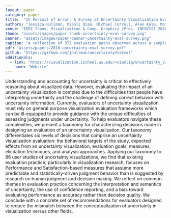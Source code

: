 ```yaml
---
layout: paper
category: paper
title:  "In Pursuit of Error: A Survey of Uncertainty Visualization Evaluation"
authors: "Jessica Hullman, Xiaoli Qiao, Michael Correll, Alex Kale, Matthew Kay"
venue: "IEEE Trans. Visualization & Comp. Graphics (Proc. INFOVIS) 2018"
thumb: "assets/images/paper-thumb-uncertainty-eval-survey.png"
banner: "assets/images/paper-banner-uncertainty-eval-survey.png"
caption: "A collection of 372 evaluation paths observed across a sample of 86 publications with uncertainty visualization evaluations."
pdf: "assets/papers/2018-uncertainty-eval-survey.pdf"
github: "https://github.com/jhullman/uncertaintyVisEval"
additionals:
  - link: "https://visualization.ischool.uw.edu/~xiaoliq/uncertainty_vis_eval/index.html"
    name: "Website"
---
```


<!-- abstract -->
Understanding and accounting for uncertainty is critical to effectively reasoning about visualized data. However, evaluating the impact of an uncertainty visualization is complex due to the difficulties that people have interpreting uncertainty and the challenge of defining correct behavior with uncertainty information. Currently, evaluators of uncertainty visualization must rely on general purpose visualization evaluation frameworks which can be ill-equipped to provide guidance with the unique difficulties of assessing judgments under uncertainty. To help evaluators navigate these complexities, we present a taxonomy for characterizing decisions made in designing an evaluation of an uncertainty visualization. Our taxonomy differentiates six levels of decisions that comprise an uncertainty visualization evaluation: the behavioral targets of the study, expected effects from an uncertainty visualization, evaluation goals, measures, elicitation techniques, and analysis approaches. Applying our taxonomy to 86 user studies of uncertainty visualizations, we find that existing evaluation practice, particularly in visualization research, focuses on Performance and Satisfaction-based measures that assume more predictable and statistically-driven judgment behavior than is suggested by research on human judgment and decision making. We reflect on common themes in evaluation practice concerning the interpretation and semantics of uncertainty, the use of confidence reporting, and a bias toward evaluating performance as accuracy rather than decision quality. We conclude with a concrete set of recommendations for evaluators designed to reduce the mismatch between the conceptualization of uncertainty in visualization versus other fields.
